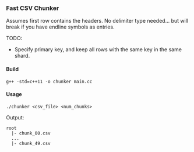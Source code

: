 ### Fast CSV Chunker

Assumes first row contains the headers. No delimiter type needed... but will break if you have endline symbols as entries. 

TODO:
  - Specify primary key, and keep all rows with the same key in the same shard.

#### Build

```
g++ -std=c++11 -o chunker main.cc
```

#### Usage

```
./chunker <csv_file> <num_chunks>
```

Output:
```
root
  |- chunk_00.csv
  ...
  |- chunk_49.csv
```

